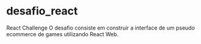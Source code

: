# desafio_react
React Challenge O desafio consiste em construir a interface de um pseudo ecommerce de games utilizando React Web.
